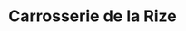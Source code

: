 ---
title: "Carrosserie de la Rize"
url: /vaulx-en-velin/carrosserie-de-la-rize/
shop: réparation de voitures
---